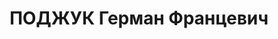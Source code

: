 ---
title: ПОДЖУК Герман Францевич
description: "1904 р., м. Катеринослав, німець, з робітників, позапартійний, освіта\
  \ початкова, директор брикетної фабрики рудоуправління ім. Леніна Кривбасу. \n \
  \ 15.01.1938 р.звинувачений в участі в к/рев. організації, 16.01.1938 р. розстріляний.\
  \ 28.06.1958 р. \n  Реабілітований."
---